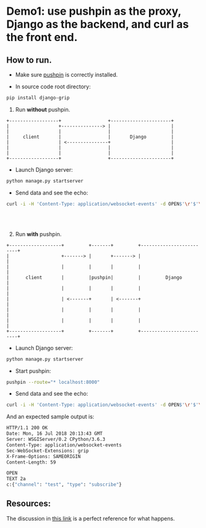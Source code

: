 # Demo1: use pushpin as the proxy, Django as the backend, and curl as the front end.

## How to run.
- Make sure [pushpin](https://pushpin.org/docs/install/) is correctly installed.

- In source code root directory:
```sh
pip install django-grip
```

1. Run **without** pushpin.

```
+------------------+                 +----------------------+  
|                  +---------------> |                      |  
|                  |                 |                      |  
|     client       |                 |       Django         |  
|                  | <---------------+                      |  
|                  |                 |                      |  
|                  |                 |                      |  
+------------------+                 +----------------------+  
```

- Launch Django server:
```sh
python manage.py startserver
```
- Send data and see the echo:
```sh
curl -i -H 'Content-Type: application/websocket-events' -d OPEN$'\r'$'\n' http://127.0.0.1:8000/users/socket/
```
<br><br>

2. Run **with** pushpin.

```
+-------------------+         +-------+         +-------------------------+
|                   +-------> |       +-------> |                         |
|                   |         |       |         |                         |
|      client       |         |pushpin|         |         Django          |
|                   |         |       |         |                         |
|                   | <-------+       | <-------+                         |
|                   |         |       |         |                         |
|                   |         |       |         |                         |
+-------------------+         +-------+         +-------------------------+
```
- Launch Django server:
```sh
python manage.py startserver
```

- Start pushpin:
```sh
pushpin --route="* localhost:8000"
```

- Send data and see the echo:
```sh
curl -i -H 'Content-Type: application/websocket-events' -d OPEN$'\r'$'\n' http://127.0.0.1:7999/users/socket/
```

And an expected sample output is:
```sh
HTTP/1.1 200 OK
Date: Mon, 16 Jul 2018 20:13:43 GMT
Server: WSGIServer/0.2 CPython/3.6.3
Content-Type: application/websocket-events
Sec-WebSocket-Extensions: grip
X-Frame-Options: SAMEORIGIN
Content-Length: 59

OPEN
TEXT 2a
c:{"channel": "test", "type": "subscribe"}
```

## Resources:
The discussion in [this link](https://github.com/fanout/django-grip/issues/1) is a perfect reference for what happens.
